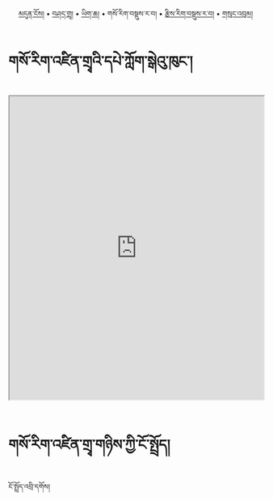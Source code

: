 <p align="center">
  <a href="https://bdrc-reader.github.io/sherabling/">མདུན་ངོས།</a> • <a href="https://bdrc-reader.github.io/sherabling/shadra">བཤད་གྲྭ།</a> • <a href="https://bdrc-reader.github.io/sherabling/yigcha">ཡིག་ཆ།</a>  • <span>གསོ་རིག་བསྡུས་ར་བ།</span> • <a href="https://bdrc-reader.github.io/sherabling/tzirigdurawa\">རྩིས་རིག་བསྡུས་ར་བ།</a> • <a href="https://bdrc-reader.github.io/sherabling/sungbum">གསུང་འབུམ།</a></p>


# གསོ་རིག་འཛིན་གྲྭའི་དཔེ་ཀློག་སྒེའུ་ཁུང་།

<iframe src="https://library.bdrc.io/scripts/embed-iframe.html?work=bdr:W1ERI0013003&origin=website.com" width="100%" height="600"></iframe>

<br>
<br>

# གསོ་རིག་འཛིན་གྲྭ་གཉིས་ཀྱི་ངོ་སྤྲོད།

ངོ་སྤྲོད་འབྲི་དགོས།









